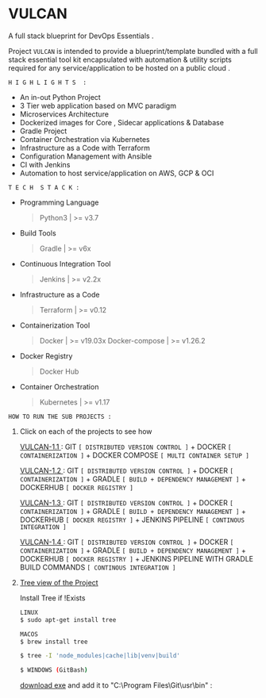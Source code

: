 # VULCAN 

A full stack blueprint for DevOps Essentials .

Project `VULCAN` is intended to provide a blueprint/template bundled with a full stack essential tool kit encapsulated with automation & utility scripts required for any service/application to be hosted on a public cloud . 

`H I G H L I G H T S  :`

- An in-out Python Project
- 3 Tier web application based on MVC paradigm
- Microservices Architecture 
- Dockerized images for Core , Sidecar applications & Database
- Gradle Project 
- Container Orchestration via Kubernetes 
- Infrastructure as a Code with Terraform
- Configuration Management with Ansible
- CI with Jenkins 
- Automation to host service/application on  AWS, GCP & OCI 

`T E C H  S T A C K :`
	
- Programming Language 
   > Python3 | >= v3.7 

- Build Tools 
   > Gradle | >= v6x 

- Continuous Integration Tool 
  > Jenkins | >= v2.2x 

- Infrastructure as a Code 
  > Terraform | >= v0.12 

- Containerization Tool 
  > Docker | >= v19.03x 
  > Docker-compose | >= v1.26.2

- Docker Registry 
  > Docker Hub 

- Container Orchestration 
  > Kubernetes | >= v1.17 


`HOW TO RUN THE SUB PROJECTS :`

1. Click on each of the projects to see how 

    [ VULCAN-1.1 ](https://github.com/KVSDURGASURESH/VULCAN/tree/master/vulcan-1.1/README.md ) : GIT `[ DISTRIBUTED VERSION CONTROL ]` + DOCKER `[ CONTAINERIZATION ]` + DOCKER COMPOSE `[ MULTI CONTAINER SETUP ]`

    [ VULCAN-1.2 ](https://github.com/KVSDURGASURESH/VULCAN/tree/master/vulcan-1.2/README.md ) : GIT `[ DISTRIBUTED VERSION CONTROL ]` + DOCKER `[ CONTAINERIZATION ]` + GRADLE `[ BUILD + DEPENDENCY MANAGEMENT ]` +  DOCKERHUB `[ DOCKER REGISTRY ]`

    [ VULCAN-1.3 ](https://github.com/KVSDURGASURESH/VULCAN/tree/master/vulcan-1.4/README.md ) : GIT `[ DISTRIBUTED VERSION CONTROL ]` + DOCKER `[ CONTAINERIZATION ]` + GRADLE `[ BUILD + DEPENDENCY MANAGEMENT ]` +  DOCKERHUB `[ DOCKER REGISTRY ]` + JENKINS PIPELINE `[ CONTINOUS INTEGRATION ]`

    [ VULCAN-1.4 ](https://github.com/KVSDURGASURESH/VULCAN/tree/master/vulcan-1.4/README.md ) : GIT `[ DISTRIBUTED VERSION CONTROL ]` + DOCKER `[ CONTAINERIZATION ]` + GRADLE `[ BUILD + DEPENDENCY MANAGEMENT ]` +  DOCKERHUB `[ DOCKER REGISTRY ]` + JENKINS PIPELINE WITH GRADLE BUILD COMMANDS `[ CONTINOUS INTEGRATION ]`


2. [ Tree view of the Project  ](https://github.com/KVSDURGASURESH/VULCAN/tree/master/treeView.md )

      Install Tree if !Exists 

      ```bash
      LINUX
      $ sudo apt-get install tree

      MACOS
      $ brew install tree
      ```
      
      ```bash
      $ tree -I 'node_modules|cache|lib|venv|build'
      ```

      ```bash
      $ WINDOWS (GitBash)
      ```

      [download exe](http://gnuwin32.sourceforge.net/packages/tree.htm) 
      and add it to "C:\Program Files\Git\usr\bin" :










